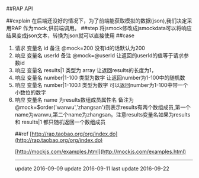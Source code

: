 ##RAP API

##explain
在后端还没好的情况下，为了前端能获取模拟的数据(json),我们决定采用RAP 作为mock,供前端调用。
##step
将jsmock修改成jsmockdata可以将响应结果变成json文本，转换为json就可以直接使用
##case
1. 请求 变量名 id	备注 @mock=200   没有id的话默认为200
2. 响应 变量名  userId  备注  @mock=@userId    让返回的userId的值等于请求参数id
3. 响应 变量名  results|1  类型为 array<object>  让返回results的长度为1，
4. 响应 变量名  number|1-100  类型为数字      让返回number为1-100中的随机数
5. 响应 变量名  number|1-100.1  类型为数字    可以返回number为1-100中带一个小数位的数字
6. 响应 变量名  name    为results数组成员属性名 备注为@mock=$order('wanwu','zhangsan')则表示results有两个数组成员,第一个name为wanwu,第二个name为zhangsan。注意results变量名如果为results 和 results|1 都只随机返回一个数组成员


##ref
[http://rap.taobao.org/org/index.do](http://rap.taobao.org/org/index.do)

[http://mockjs.com/examples.html](http://mockjs.com/examples.html)


* * *
update 2016-09-09
update 2016-09-11
last update 2016-09-22